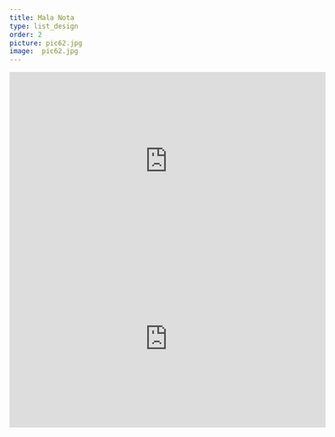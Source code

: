```yaml
---
title: Mala Nota
type: list_design
order: 2
picture: pic62.jpg
image:  pic62.jpg
---
```

<div style="text-align: center;">
<iframe width="560" height="315" src="https://www.youtube.com/embed/cIAY04moWy4" frameborder="0" allow="accelerometer; autoplay; encrypted-media; gyroscope; picture-in-picture" allowfullscreen></iframe>

<iframe width="560" height="315" src="https://www.youtube.com/embed/QXH-GtuCg0Y" frameborder="0" allow="accelerometer; autoplay; encrypted-media; gyroscope; picture-in-picture" allowfullscreen></iframe>
